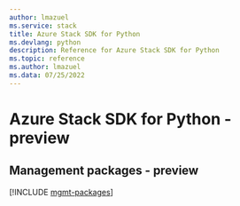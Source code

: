 ```yaml
---
author: lmazuel
ms.service: stack
title: Azure Stack SDK for Python
ms.devlang: python
description: Reference for Azure Stack SDK for Python
ms.topic: reference
ms.author: lmazuel
ms.data: 07/25/2022
---
```

# Azure Stack SDK for Python - preview

## Management packages - preview
[!INCLUDE [mgmt-packages](stack-mgmt-index.md)]